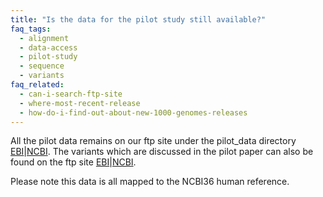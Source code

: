 ```yaml
---
title: "Is the data for the pilot study still available?"
faq_tags:
  - alignment
  - data-access
  - pilot-study
  - sequence
  - variants
faq_related:
  - can-i-search-ftp-site
  - where-most-recent-release
  - how-do-i-find-out-about-new-1000-genomes-releases
---
```

                    
All the pilot data remains on our ftp site under the pilot_data directory [EBI](ftp://ftp.1000genomes.ebi.ac.uk/vol1/ftp/pilot_data/)|[NCBI](ftp://ftp-trace.ncbi.nih.gov/1000genomes/ftp/pilot_data).  The variants which are discussed in the pilot paper can also be found on the ftp site [EBI](ftp://ftp.1000genomes.ebi.ac.uk/vol1/ftp/pilot_data/paper_data_sets/a_map_of_human_variation/)|[NCBI](ftp://ftp-trace.ncbi.nih.gov/1000genomes/ftp/pilot_data/paper_data_sets/a_map_of_human_variation/).

Please note this data is all mapped to the NCBI36 human reference.
